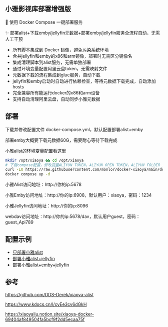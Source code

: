 ## 小雅影视库部署增强版

🚀 使用 Docker Compose 一键部署服务

✨ 部署alist+下载emby/jellyfin元数据+部署emby/jellyfin服务全流程自动，无需人工干预

* 所有脚本集成到 Docker 镜像，避免污染系统环境
* 合并jellyfin和emby的x86和arm镜像，部署时无需区分镜像名
* 集成清理脚本到alist服务，无需单独部署
* 通过环境变量配置阿里云盘token，无需映射文件
* 元数据下载的流程集成到glue服务，自动下载
* jellyfin和emby启动时自动进行依赖检查，等待元数据下载完成，自动添加hosts
* 完全兼容所有能运行docker的x86和arm设备
* 支持自动清理阿里云盘，自动同步小雅元数据

## 部署

下载并修改配置文件 docker-compose.yml，默认配置部署alist+emby

部署emby大概要下载元数据60G，需要耐心等待下载完成

小雅alist的环境变量配置看[这里](/alist)

```bash
mkdir /opt/xiaoya && cd /opt/xiaoya
# 下载compose配置，修改变量ALIYUN_TOKEN，ALIYUN_OPEN_TOKEN，ALIYUN_FOLDER_ID
curl -LO https://raw.githubusercontent.com/monlor/docker-xiaoya/main/docker-compose.yml
docker compose up -d
```

小雅Alist访问地址：http://你的ip:5678

小雅Emby访问地址：http://你的ip:6908，默认用户：xiaoya，密码：1234

小雅Jellyfin访问地址：http://你的ip:8096

webdav访问地址：http://你的ip:5678/dav，默认用户guest，密码：guest_Api789

## 配置示例

* [只部署小雅alist](/docker-compose-alist.yml)
* [部署小雅alist+jellyfin](/docker-compose-jellyfin.yml)
* [部署小雅alist+emby+jellyfin](/docker-compose-all.yml)

## 参考

https://github.com/DDS-Derek/xiaoya-alist

https://www.kdocs.cn/l/cvEe3cv6dGkH

https://xiaoyaliu.notion.site/xiaoya-docker-69404af849504fa5bcf9f2dd5ecaa75f